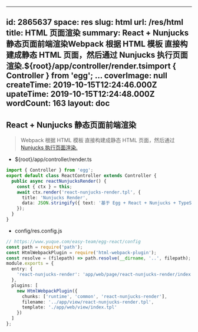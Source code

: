 
---
id: 2865637
space: res
slug: html
url: /res/html
title: HTML 页面渲染
summary: React + Nunjucks 静态页面前端渲染Webpack 根据 HTML 模板 直接构建成静态 HTML 页面，然后通过 Nunjucks 执行页面渲染.${root}/app/controller/render.tsimport { Controller } from 'egg'; ...
coverImage: null
createTime: 2019-10-15T12:24:46.000Z 
upateTime: 2019-10-15T12:24:48.000Z
wordCount: 163
layout: doc
---

## React + Nunjucks 静态页面前端渲染

> Webpack 根据 HTML 模板 直接构建成静态 HTML 页面，然后通过 [Nunjucks 执行页面渲染.](https://www.yuque.com/easy-team/egg-react/web)


- ${root}/app/controller/render.ts

```typescript
import { Controller } from 'egg';
export default class ReactController extends Controller {
  public async reactNunjucksRender() {
    const { ctx } = this;
    await ctx.render('react-nunjucks-render.tpl', { 
      title: 'Nunjucks Render',
      data: JSON.stringify({ text: '基于 Egg + React + Nunjucks + TypeScript + Mobx + Webpack Client Side Render' }) 
    });
  }
}
```

- config/res.config.js

```typescript
// https://www.yuque.com/easy-team/egg-react/config
const path = require('path');
const HtmlWebpackPlugin = require('html-webpack-plugin');
const resolve = (filepath) => path.resolve(__dirname, '..', filepath);
module.exports = {
  entry: {
    'react-nunjucks-render': 'app/web/page/react-nunjucks-render/index.tsx',
  },
  plugins: [
    new HtmlWebpackPlugin({
      chunks: ['runtime', 'common', 'react-nunjucks-render'],
      filename: '../app/view/react-nunjucks-render.tpl',
      template: './app/web/view/index.tpl'
    })
  ]
};
```

  